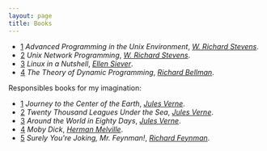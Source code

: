 ```yaml
---
layout: page
title: Books
---
```


- [1]({{site.url}}{{site.baseurl}}/assets/pdf/apue.pdf) _Advanced Programming in the Unix Environment_, [_W. Richard Stevens_](https://en.wikipedia.org/wiki/W._Richard_Stevens).
- [2]({{site.url}}{{site.baseurl}}/assets/pdf/UNIX.pdf) _Unix Network Programming_, [_W. Richard Stevens_](https://en.wikipedia.org/wiki/W._Richard_Stevens).
- [3]({{site.url}}{{site.baseurl}}/assets/pdf/linux.pdf) _Linux in a Nutshell_, [_Ellen Siever_](https://www.oreilly.com/pub/au/171).
- [4]({{site.url}}{{site.baseurl}}/assets/pdf/P550.pdf) _The Theory of Dynamic Programming_,  [_Richard Bellman_](https://en.wikipedia.org/wiki/Richard_E._Bellman).

Responsibles books for my imagination:

* [1](https://en.wikipedia.org/wiki/Journey_to_the_Center_of_the_Earth) _Journey to the Center of the Earth_, [_Jules Verne_](https://en.wikipedia.org/wiki/Jules_Verne).
* [2](https://en.wikipedia.org/wiki/Twenty_Thousand_Leagues_Under_the_Sea) _Twenty Thousand Leagues Under the Sea_, [_Jules Verne_](https://en.wikipedia.org/wiki/Jules_Verne).
* [3](https://en.wikipedia.org/wiki/Around_the_World_in_Eighty_Days) _Around the World in Eighty Days_, [_Jules Verne_](https://en.wikipedia.org/wiki/Jules_Verne).
* [4](https://en.wikipedia.org/wiki/Moby-Dick) _Moby Dick_, [_Herman Melville_](https://en.wikipedia.org/wiki/Herman_Melville).
* [5](https://en.wikipedia.org/wiki/Surely_You're_Joking,_Mr._Feynman!) _Surely You're Joking, Mr. Feynman!_, [_Richard Feynman_](https://en.wikipedia.org/wiki/Richard_Feynman).
